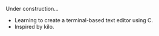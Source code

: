 Under construction...
<br>

- Learning to create a terminal-based text editor using C.
- Inspired by kilo.
